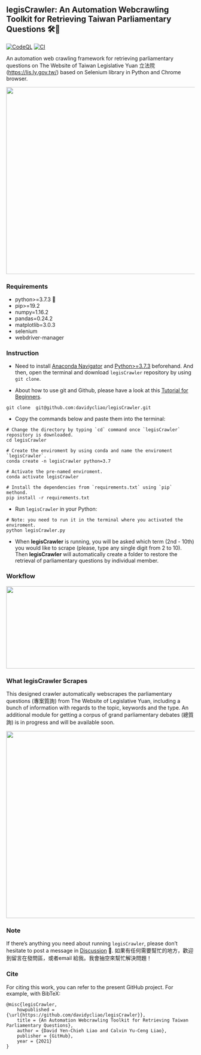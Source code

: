 ## legisCrawler: An Automation Webcrawling Toolkit for Retrieving  Taiwan Parliamentary Questions 🛠️🧰

[![CodeQL](https://github.com/davidycliao/legisCrawler/actions/workflows/codeql-analysis.yml/badge.svg)](https://github.com/davidycliao/legisCrawler/actions/workflows/codeql-analysis.yml) [![CI](https://github.com/davidycliao/legisCrawler/actions/workflows/main.yml/badge.svg)](https://github.com/davidycliao/legisCrawler/actions/workflows/main.yml)

An automation web crawling framework for retrieving parliamentary questions on The Website of Taiwan Legislative Yuan 立法院 (https://lis.ly.gov.tw/) based on Selenium library in Python and Chrome browser. 


<p align="center">
  <img width="640" height="500" src="https://raw.githack.com/davidycliao/legisCrawler/main/images/image1.png" >
</p>


### Requirements

- python>=3.7.3 🐍
- pip>=19.2
- numpy=1.16.2
- pandas=0.24.2
- matplotlib=3.0.3
- selenium
- webdriver-manager

### Instruction

- Need to install [Anaconda Navigator](https://www.anaconda.com/products/individual-b) and [Python>=3.7.3](https://www.python.org/downloads/release/python-3810/) beforehand. And then, open the terminal and download `legisCrawler` repository by using `git clone`.

- About how to use git and Github, please have a look at this [Tutorial for Beginners](https://www.youtube.com/watch?v=RvnM6EEwp1I). 

```
git clone  git@github.com:davidycliao/legisCrawler.git
```

- Copy the commands  below and paste them into the terminal:
```
# Change the directory by typing `cd` command once `legisCrawler` repository is downloaded.
cd legisCrawler

# Create the enviroment by using conda and name the enviroment `legisCrawler`.
conda create -n legisCrawler python=3.7 

# Activate the pre-named enviroment. 
conda activate legisCrawler 

# Install the dependencies from `requirements.txt` using `pip` methond.
pip install -r requirements.txt   
```

- Run `legisCrawler` in your Python:

```
# Note: you need to run it in the terminal where you activated the enviroment.
python legisCrawler.py
```


- When **legisCrawler** is running, you will be asked which term (2nd - 10th) you would like to scrape (please, type any single digit from 2 to 10). Then **legisCrawler** will automatically create a folder to restore the retrieval of parliamentary questions by individual member.  


### Workflow 

<p align="center">
  <img width="700" height="220" src="https://raw.githack.com/davidycliao/legisCrawler/main/images/image4.png" >
</p>


### What **legisCrawler** Scrapes

This designed crawler automatically webscrapes the parliamentary questions (專案質詢) from The Website of Legislative Yuan, including a bunch of information with regards to the topic, keywords and the type. An additional module for getting a corpus of grand parliamentary debates (總質詢) is in progress and will be available soon.

<p align="center">
  <img width="700" height="500" src="https://raw.githack.com/davidycliao/legisCrawler/main/images/image3.png" >
</p>


### Note
If there’s anything you need about running `legisCrawler`, please don’t hesitate to post a message in [Discussion](https://github.com/davidycliao/legisCrawler/discussions) 📣. 如果有任何需要幫忙的地方，歡迎到留言在發問區，或者email 給我。我會抽空來幫忙解決問題！ 


### Cite

For citing this work, you can refer to the present GitHub project. For example, with BibTeX:
```
@misc{legisCrawler,
    howpublished = {\url{https://github.com/davidycliao/legisCrawler}},
    title = {An Automation Webcrawling Toolkit for Retrieving Taiwan Parliamentary Questions},
    author = {David Yen-Chieh Liao and Calvin Yu-Ceng Liao},
    publisher = {GitHub},
    year = {2021}
}
```

